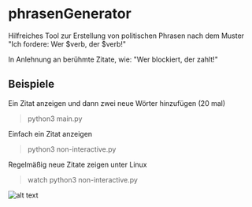 # phrasenGenerator
Hilfreiches Tool zur Erstellung von politischen Phrasen nach dem Muster "Ich fordere: Wer $verb, der $verb!"

In Anlehnung an berühmte Zitate, wie: "Wer blockiert, der zahlt!"

## Beispiele
Ein Zitat anzeigen und dann zwei neue Wörter hinzufügen (20 mal)

> python3 main.py


Einfach ein Zitat anzeigen

> python3 non-interactive.py


Regelmäßig neue Zitate zeigen unter Linux

> watch python3 non-interactive.py

![alt text](https://github.com/sisch/phrasenGenerator/raw/master/src/common/example.png "Beispielphrasen")
